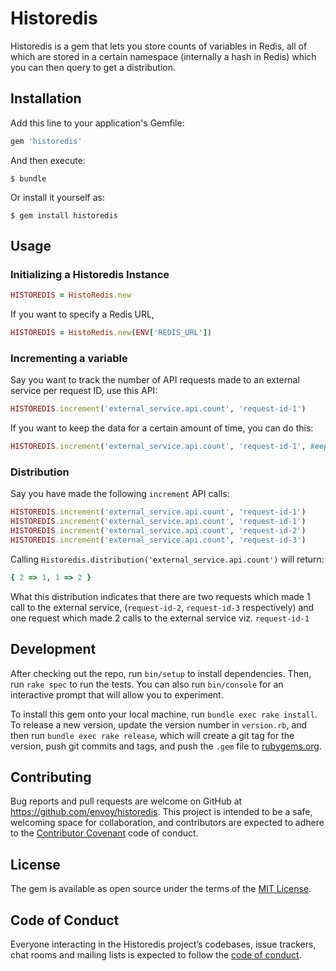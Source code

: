 # Historedis

Historedis is a gem that lets you store counts of variables in Redis,
all of which are stored in a certain namespace (internally a hash in
Redis) which you can then query to get a distribution.

## Installation

Add this line to your application's Gemfile:

```ruby
gem 'historedis'
```

And then execute:

    $ bundle

Or install it yourself as:

    $ gem install historedis

## Usage

### Initializing a Historedis Instance

```ruby
HISTOREDIS = HistoRedis.new
```

If you want to specify a Redis URL,

```ruby
HISTOREDIS = HistoRedis.new(ENV['REDIS_URL'])
```

### Incrementing a variable

Say you want to track the number of API requests made to an external
service per request ID, use this API:

```ruby
HISTOREDIS.increment('external_service.api.count', 'request-id-1')
```

If you want to keep the data for a certain amount of time, you can do
this:

```ruby
HISTOREDIS.increment('external_service.api.count', 'request-id-1', keep_data_for: 12.hours)
```

### Distribution

Say you have made the following `increment` API calls:

```ruby
HISTOREDIS.increment('external_service.api.count', 'request-id-1')
HISTOREDIS.increment('external_service.api.count', 'request-id-1')
HISTOREDIS.increment('external_service.api.count', 'request-id-2')
HISTOREDIS.increment('external_service.api.count', 'request-id-3')
```

Calling `Historedis.distribution('external_service.api.count')` will
return:

```ruby
{ 2 => 1, 1 => 2 }
```

What this distribution indicates that there are two requests which made
1 call to the external service, (`request-id-2`, `request-id-3`
respectively) and one request which made 2 calls to the external service
viz. `request-id-1`

## Development

After checking out the repo, run `bin/setup` to install dependencies. Then, run `rake spec` to run the tests. You can also run `bin/console` for an interactive prompt that will allow you to experiment.

To install this gem onto your local machine, run `bundle exec rake install`. To release a new version, update the version number in `version.rb`, and then run `bundle exec rake release`, which will create a git tag for the version, push git commits and tags, and push the `.gem` file to [rubygems.org](https://rubygems.org).

## Contributing

Bug reports and pull requests are welcome on GitHub at https://github.com/envoy/historedis. This project is intended to be a safe, welcoming space for collaboration, and contributors are expected to adhere to the [Contributor Covenant](http://contributor-covenant.org) code of conduct.

## License

The gem is available as open source under the terms of the [MIT License](https://opensource.org/licenses/MIT).

## Code of Conduct

Everyone interacting in the Historedis project’s codebases, issue trackers, chat rooms and mailing lists is expected to follow the [code of conduct](https://github.com/envoy/historedis/blob/master/CODE_OF_CONDUCT.md).
